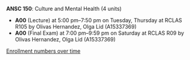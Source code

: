 **ANSC 150**: Culture and Mental Health (4 units)

- **A00** (Lecture) at 5:00 pm–7:50 pm on Tuesday, Thursday at RCLAS R105 by Olivas Hernandez, Olga Lid (A15337369)
- **A00** (Final Exam) at 7:00 pm–9:59 pm on Saturday at RCLAS R09 by Olivas Hernandez, Olga Lid (A15337369)

[Enrollment numbers over time](./ANSC150.tsv)
